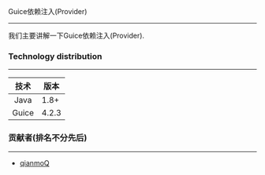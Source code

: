 Guice依赖注入(Provider)

---

我们主要讲解一下Guice依赖注入(Provider).

### Technology distribution

---

|技术|版本|
|:---:|---|
|Java|1.8+|
|Guice|4.2.3|

### 贡献者(排名不分先后)

---

- [qianmoQ](https://github.com/qianmoQ)
